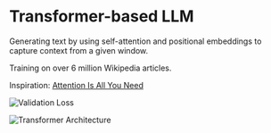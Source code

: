 # Transformer-based LLM

Generating text by using self-attention and positional embeddings to capture context from a given window.

Training on over 6 million Wikipedia articles.

Inspiration: [Attention Is All You Need](https://arxiv.org/abs/1706.03762)

![Validation Loss](https://github.com/user-attachments/assets/510b56c2-c201-42d3-9a9d-17b57665d1c5)

![Transformer Architecture](https://github.com/user-attachments/assets/a5a36681-b2b3-4353-abf6-5c475b6024a1)

